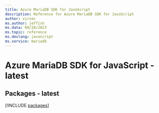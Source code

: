 ```yaml
---
title: Azure MariaDB SDK for JavaScript
description: Reference for Azure MariaDB SDK for JavaScript
author: xirzec
ms.author: jeffish
ms.data: 09/28/2023
ms.topic: reference
ms.devlang: javascript
ms.service: mariadb
---
```

# Azure MariaDB SDK for JavaScript - latest
## Packages - latest
[!INCLUDE [packages](mariadb-index.md)]